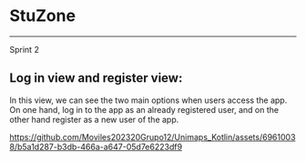 # StuZone

-----

Sprint 2 

## Log in view and register view:
In this view, we can see the two main options when users access the app. On one hand, log in to the app as an already registered user, and on the other hand register as a new user of the app.

https://github.com/Moviles202320Grupo12/Unimaps_Kotlin/assets/69610038/b5a1d287-b3db-466a-a647-05d7e6223df9

